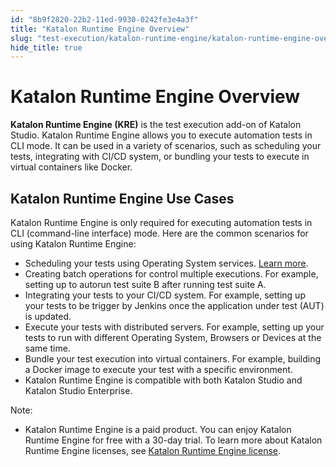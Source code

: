 ```yaml
---
id: "8b9f2820-22b2-11ed-9930-0242fe3e4a3f"
title: "Katalon Runtime Engine Overview"
slug: "test-execution/katalon-runtime-engine/katalon-runtime-engine-overview"
hide_title: true
---
```


# <a id="id" class="anchor_top_offset"/><a id="ariaid-title1" class="anchor_top_offset"/><span xmlns="http://www.w3.org/1999/xhtml" className="ph">Katalon Runtime Engine</span>  Overview

<p xmlns="http://www.w3.org/1999/xhtml" className="p"><strong className="ph b"><span className="ph">Katalon Runtime Engine</span> (KRE)</strong> is the test   execution add-on of <span className="ph">Katalon Studio</span>. <span className="ph">Katalon Runtime Engine</span> allows you to execute   automation tests in CLI mode. It can be used in a variety of   scenarios, such as scheduling your tests, integrating with CI/CD   system, or bundling your tests to execute in virtual containers   like Docker.</p> 

## <a id="id_1" class="anchor_top_offset"/><span xmlns="http://www.w3.org/1999/xhtml" className="ph">Katalon Runtime Engine</span>  Use Cases

<p xmlns="http://www.w3.org/1999/xhtml" className="p"><span className="ph">Katalon Runtime Engine</span> is only required for executing automation tests in CLI (command-line interface) mode. Here are the common scenarios for using <span className="ph">Katalon Runtime Engine</span>:</p> 
<ul xmlns="http://www.w3.org/1999/xhtml" className="ul"><li className="li">Scheduling your tests using Operating System services. <a className="xref" href="/test-execution/schedule-test-execution/schedule-test-runs-in-testops#id_1">Learn more</a>.</li><li className="li">Creating batch operations for control multiple executions. For example, setting up to autorun test suite B after running test suite A.</li><li className="li">Integrating your tests to your CI/CD system. For example, setting up your tests to be trigger by Jenkins once the application under test (AUT) is updated.</li><li className="li">Execute your tests with distributed servers. For example, setting up your tests to run with different Operating System, Browsers or Devices at the same time.</li><li className="li">Bundle your test execution into virtual containers. For example, building a Docker image to execute your test with a specific environment.   </li><li className="li"><span className="ph">Katalon Runtime Engine</span> is compatible with both <span className="ph">Katalon Studio</span> and <span className="ph">Katalon Studio Enterprise</span>.</li></ul> 
<div xmlns="http://www.w3.org/1999/xhtml" className="note note note_note"><span className="note__title">Note:</span> 
  <ul className="ul"><li className="li"><span className="ph">Katalon Runtime Engine</span> is a paid product. You can enjoy <span className="ph">Katalon Runtime Engine</span> for free with a 30-day trial. To learn more about <span className="ph">Katalon Runtime Engine</span> licenses, see <a className="xref" href="/administration/katalon-studio-enterprise-and-katalon-runtime-engine-license/katalon-runtime-engine-floating-license"><span className="ph">Katalon Runtime Engine</span> license</a>.</li></ul>
</div>
